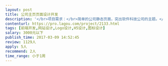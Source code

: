 ```yaml
---                
layout: post       
title: 公司主页页面设计开发           
description: '</br>项目需求：</br>简单的公司静态页面，突出软件科技公司的主题。</br>简单、简洁、清新、科技感浓厚。</br>可参照一些技术公司首页。</br>加上相关介绍页，点击跳转页之类的，合计10个页面左右或一个长页。</br>'     
contenturl: https://pro.lagou.com/project/2133.html      
tags: [前端开发,网站设计,Logo设计,H5设计,图标设计]            
salary: 3000元以下          
publish_time: 2017-03-09 14:52:45         
review: 1129人                   
apply: 5人                   
recommend: 2人                   
time_range: 小于1周              
---                 
```

